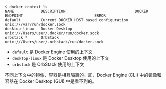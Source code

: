 ```
$ docker context ls
NAME            DESCRIPTION                               DOCKER ENDPOINT                                ERROR
default         Current DOCKER_HOST based configuration   unix:///var/run/docker.sock
desktop-linux   Docker Desktop                            unix:///Users/user/.docker/run/docker.sock
orbstack *      OrbStack                                  unix:///Users/user/.orbstack/run/docker.sock
```

- `default` 是 Docker Engine 使用的上下文
- `desktop-linux` 是 Docker Desktop 使用的上下文
- `orbstack` 是 OrbStack 使用的上下文

不同上下文中的镜像、容器是相互隔离的。即，Docker Engine (CLI) 中的镜像和容器在 Docker Desktop (GUI) 中是看不到的。